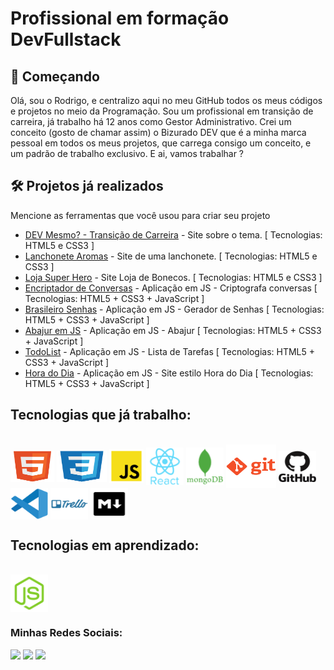 # Profissional em formação DevFullstack

## 🧙 Começando

Olá, sou o Rodrigo, e centralizo aqui no meu GitHub todos os meus códigos e projetos no meio da Programação. Sou um profissional em transição de carreira, já trabalho há 12 anos como Gestor Administrativo. Crei um conceito (gosto de chamar assim) o Bizurado DEV que é a minha marca pessoal em todos os meus projetos, que carrega consigo um conceito, e um padrão de trabalho exclusivo. E ai, vamos trabalhar ?


## 🛠️ Projetos já realizados

Mencione as ferramentas que você usou para criar seu projeto

* [DEV Mesmo? - Transição de Carreira](https://devmesmo.com/) - Site sobre o tema. [ Tecnologias: HTML5 e CSS3 ]
* [Lanchonete Aromas](https://rodrusantu-dev.github.io/LanchoneteAromas/) - Site de uma lanchonete. [ Tecnologias: HTML5 e CSS3 ]
* [Loja Super Hero](https://rodrusantu-dev.github.io/LojaSuperHero/) - Site Loja de Bonecos. [ Tecnologias: HTML5 e CSS3 ]
* [Encriptador de Conversas](https://rodrusantu-dev.github.io/Encriptador/) - Aplicação em JS - Criptografa conversas [ Tecnologias: HTML5 + CSS3 + JavaScript ]
* [Brasileiro Senhas](https://rodrusantu-dev.github.io/BrasileiroSenhas/) - Aplicação em JS - Gerador de Senhas [ Tecnologias: HTML5 + CSS3 + JavaScript ]
* [Abajur em JS](https://rodrusantu-dev.github.io/Farolete-JS/) - Aplicação em JS - Abajur [ Tecnologias: HTML5 + CSS3 + JavaScript ]
* [TodoList](https://rodrusantu-dev.github.io/Todolist-JS/login.html) - Aplicação em JS - Lista de Tarefas [ Tecnologias: HTML5 + CSS3 + JavaScript ]
* [Hora do Dia](https://rodrusantu-dev.github.io/HoraDoDia/) - Aplicação em JS - Site estilo Hora do Dia [ Tecnologias: HTML5 + CSS3 + JavaScript ]


## Tecnologias que já trabalho:

<div style="display: inline_block" align = "left"><br>
<img align="center" alt="rodrigomenezes-html5" height="50" width="70" src="https://github.com/rodrusantu-dev/Modelos/blob/main/Imagens/PerfilGithub/img-html5.svg" />
<img align="center" alt="rodrigomenezes-css3" height="50" width="80" src="https://github.com/rodrusantu-dev/Modelos/blob/main/Imagens/PerfilGithub/img-ccs3.svg" />
<img align="center" alt="rodrigomenezes-javascript" height="55" width="55" src="https://github.com/rodrusantu-dev/Modelos/blob/main/Imagens/PerfilGithub/java3.svg" />
<img align="center" alt="rodrigomenezes-react" height="60" width="60" src="https://github.com/rodrusantu-dev/Modelos/blob/main/Imagens/PerfilGithub/react.png" />
<img align="center" alt="rodrigomenezes-mongo" height="60" width="60" src="https://github.com/rodrusantu-dev/Modelos/blob/main/Imagens/PerfilGithub/mongodb.png" />
<img align="center" alt="rodrigomenezes-git" height="70" width="80" src="https://github.com/rodrusantu-dev/Modelos/blob/main/Imagens/PerfilGithub/img-git.svg"/>
<img align="center" alt="rodrigomenezes-github" height="50" width="60" src="https://github.com/rodrusantu-dev/Modelos/blob/main/Imagens/PerfilGithub/img-github.svg" />
<img align="center" alt="rodrigomenezes-vscode" height="50" width="60" src="https://github.com/rodrusantu-dev/Modelos/blob/main/Imagens/PerfilGithub/img-vscode.svg" />
<img align="center" alt="rodrigomenezes-trello" height="50" width="60" src="https://github.com/rodrusantu-dev/Modelos/blob/main/Imagens/PerfilGithub/trello.png" />
  <img align="center" alt="rodrigomenezes-markdown" height="50" width="60" src="https://github.com/rodrusantu-dev/Modelos/blob/main/Imagens/PerfilGithub/img-markdown.png" />
  
  

  
  
## Tecnologias em aprendizado:

<div style="display: inline_block" align = "left"><br>
<img align="center" alt="rodrigomenezes-node" height="60" width="60" src="https://github.com/rodrusantu-dev/Modelos/blob/main/Imagens/PerfilGithub/node3.svg" />
  
### Minhas Redes Sociais: </strong>
[<img src = "https://img.shields.io/badge/GitHub-100000?style=for-the-badge&logo=github&logoColor=white">](https://github.com/rodrusantu-dev)
[<img src="https://img.shields.io/badge/linkedin-%230077B5.svg?&style=for-the-badge&logo=linkedin&logoColor=white" />](https://www.linkedin.com/in/rodrigo-menezes-8a43a426a/)
[<img src = "https://img.shields.io/badge/instagram-%23E4405F.svg?&style=for-the-badge&logo=instagram&logoColor=white">](https://instagram.com/rodrusantu)









